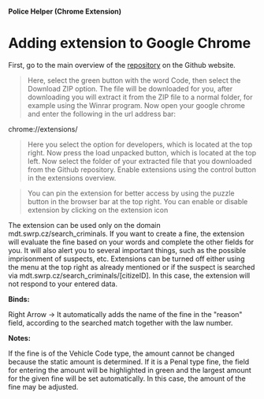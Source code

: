 **Police Helper (Chrome Extension)**
# Adding extension to Google Chrome

First, go to the main overview of the [repository](https://github.com/liberatos278/Police-Helper-Chrome-Extension) on the Github website.

> Here, select the green button with the word Code, then select the Download ZIP option.
> The file will be downloaded for you, after downloading you will extract it from the ZIP file to a normal folder, for example using the Winrar program.
> Now open your google chrome and enter the following in the url address bar:

chrome://extensions/

> Here you select the option for developers, which is located at the top right.
> Now press the load unpacked button, which is located at the top left.
> Now select the folder of your extracted file that you downloaded from the Github repository.
> Enable extensions using the control button in the extensions overview.

> You can pin the extension for better access by using the puzzle button in the browser bar at the top right.
> You can enable or disable extension by clicking on the extension icon

The extension can be used only on the domain mdt.swrp.cz/search_criminals. If you want to create a fine, the extension will evaluate the fine based 
on your words and complete the other fields for you. It will also alert you to several important things, such as the possible imprisonment of suspects, etc. 
Extensions can be turned off either using the menu at the top right as already mentioned or if the suspect is searched via mdt.swrp.cz/search_criminals/[citizeID]. 
In this case, the extension will not respond to your entered data.


**Binds:**

Right Arrow -> It automatically adds the name of the fine in the "reason" field, according to the searched match together with the law number.

**Notes:**

If the fine is of the Vehicle Code type, the amount cannot be changed because the static amount is determined. If it is a Penal type fine, the field for entering the amount will be highlighted in green and the largest amount for the given fine will be set automatically. In this case, the amount of the fine may be adjusted.

